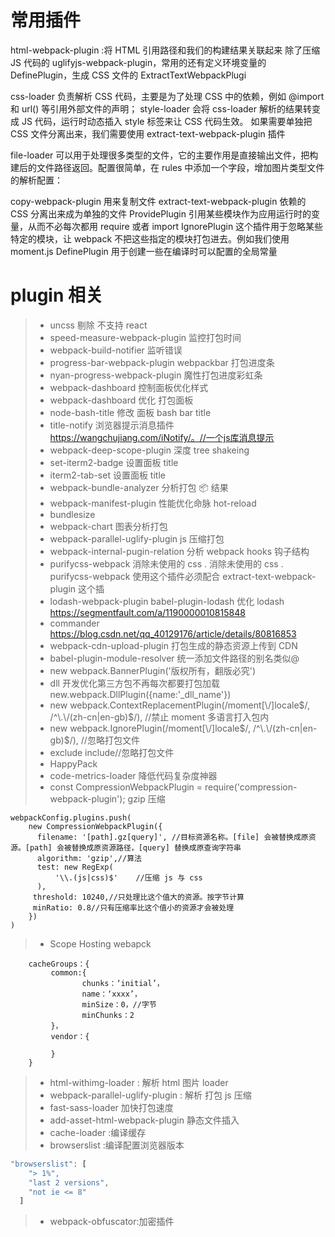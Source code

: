 # 常用插件

html-webpack-plugin :将 HTML 引用路径和我们的构建结果关联起来
除了压缩 JS 代码的 uglifyjs-webpack-plugin，常用的还有定义环境变量的 DefinePlugin，生成 CSS 文件的 ExtractTextWebpackPlugi

css-loader 负责解析 CSS 代码，主要是为了处理 CSS 中的依赖，例如 @import 和 url() 等引用外部文件的声明；
style-loader 会将 css-loader 解析的结果转变成 JS 代码，运行时动态插入 style 标签来让 CSS 代码生效。
如果需要单独把 CSS 文件分离出来，我们需要使用 extract-text-webpack-plugin 插件

file-loader 可以用于处理很多类型的文件，它的主要作用是直接输出文件，把构建后的文件路径返回。配置很简单，在 rules 中添加一个字段，增加图片类型文件的解析配置：

copy-webpack-plugin 用来复制文件
extract-text-webpack-plugin 依赖的 CSS 分离出来成为单独的文件
ProvidePlugin 引用某些模块作为应用运行时的变量，从而不必每次都用 require 或者 import
IgnorePlugin 这个插件用于忽略某些特定的模块，让 webpack 不把这些指定的模块打包进去。例如我们使用 moment.js
DefinePlugin 用于创建一些在编译时可以配置的全局常量

# plugin 相关

> - uncss 剔除 不支持 react
> - speed-measure-webpack-plugin 监控打包时间
> - webpack-build-notifier 监听错误
> - progress-bar-webpack-plugin webpackbar 打包进度条
> - nyan-progress-webpack-plugin 魔性打包进度彩虹条
> - webpack-dashboard 控制面板优化样式
> - webpack-dashboard 优化 打包面板
> - node-bash-title 修改 面板 bash bar title
> - title-notify 浏览器提示消息插件 https://wangchujiang.com/iNotify/。//一个js库消息提示
> - webpack-deep-scope-plugin 深度 tree shakeing
> - set-iterm2-badge 设置面板 title
> - iterm2-tab-set 设置面板 title
> - webpack-bundle-analyzer 分析打包 📦 结果
> - webpack-manifest-plugin 性能优化命脉 hot-reload
> - bundlesize
> - webpack-chart 图表分析打包
> - webpack-parallel-uglify-plugin js 压缩打包
> - webpack-internal-pugin-relation 分析 webpack hooks 钩子结构
> - purifycss-webpack 消除未使用的 css . 消除未使用的 css . purifycss-webpack 使用这个插件必须配合 extract-text-webpack-plugin 这个插
> - lodash-webpack-plugin babel-plugin-lodash 优化 lodash https://segmentfault.com/a/1190000010815848
> - commander https://blog.csdn.net/qq_40129176/article/details/80816853
> - webpack-cdn-upload-plugin 打包生成的静态资源上传到 CDN
> - babel-plugin-module-resolver 统一添加文件路径的别名类似@
> - new webpack.BannerPlugin('版权所有，翻版必究')
> - dll 开发优化第三方包不再每次都要打包加载 new.webpack.DllPlugin({name:'\_dll_name'})
> - new webpack.ContextReplacementPlugin(/moment[\\\/]locale$/, /^\.\/(zh-cn|en-gb)$/), //禁止 moment 多语言打入包内
> - new webpack.IgnorePlugin(/moment[\\\/]locale$/, /^\.\/(zh-cn|en-gb)$/), //忽略打包文件
> - exclude include//忽略打包文件
> - HappyPack
> - code-metrics-loader 降低代码复杂度神器
> - const CompressionWebpackPlugin = require('compression-webpack-plugin'); gzip 压缩

```code
webpackConfig.plugins.push(
    new CompressionWebpackPlugin({
      filename: '[path].gz[query]', //目标资源名称。[file] 会被替换成原资源。[path] 会被替换成原资源路径，[query] 替换成原查询字符串
      algorithm: 'gzip',//算法
      test: new RegExp(
          '\\.(js|css)$'    //压缩 js 与 css
      ),
     threshold: 10240,//只处理比这个值大的资源。按字节计算
     minRatio: 0.8//只有压缩率比这个值小的资源才会被处理
    })
)
```

> - Scope Hosting webapck

        cacheGroups：{
             common:{
                    chunks：‘initial’，
                    name：‘xxxx’，
                    minSize：0，//字节
                    minChunks：2
             }，
             vendor：{

             }
        }

> - html-withimg-loader : 解析 html 图片 loader
> - webpack-parallel-uglify-plugin : 解析 打包 js 压缩
> - fast-sass-loader 加快打包速度
> - add-asset-html-webpack-plugin 静态文件插入
> - cache-loader :编译缓存
> - browserslist :编译配置浏览器版本

```javascript
"browserslist": [
    "> 1%",
    "last 2 versions",
    "not ie <= 8"
  ]
```

> - webpack-obfuscator:加密插件

<!-- webpack-bundle-analyser -->
